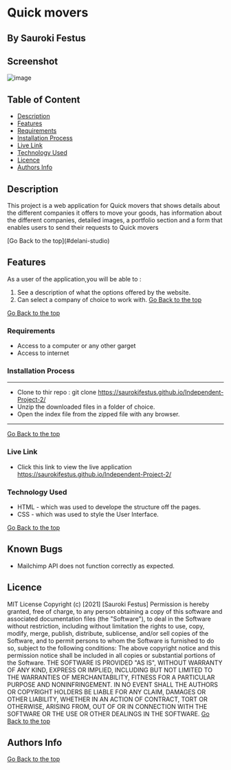 # Quick movers
 ## By Sauroki Festus
## Screenshot
 ![image](./images.png)
 ## Table of Content
 - [Description](#description)
 - [Features](#features)
 - [Requirements](#requirements)
 - [Installation Process](#installation-Process)
 - [Live Link](#Live-Link)
 - [Technology  Used](#technology-Used)
 - [Licence](#licence)
 - [Authors Info](#Authors-Info)
 ## Description
 <p>This project is a web application for Quick movers that shows details about the different companies it offers to move your goods, has information about the different companies, detailed images, a portfolio section and a form that enables users to send their requests to Quick movers</p>
[Go Back to the top](#delani-studio)

## Features
As a user of the application,you will be able to :
1. See a description of what the options offered by the website.
1. Can select a company of choice to work with.
[Go Back to the top](#quick-movers)

[Go Back to the top](#quick-movers)

 ###  Requirements
 * Access to  a computer or any other garget
 * Access to internet

 ### Installation Process
 ****

* Clone to thir repo : git clone https://saurokifestus.github.io/Independent-Project-2/
* Unzip the downloaded files in a folder of choice.
* Open the index file from the zipped file with any browser.
 ****

 [Go Back to the top](#quick-movers)
### Live Link

- Click this link to view the live application https://saurokifestus.github.io/Independent-Project-2/

### Technology  Used

* HTML - which was used to develope the structure off the pages.
* CSS - which was used to style the User Interface.

[Go Back to the top](#quick-movers)
## Known Bugs
* Mailchimp API does not function correctly as expected.
## Licence
MIT License
Copyright (c) [2021] [Sauroki Festus]
Permission is hereby granted, free of charge, to any person obtaining a copy
of this software and associated documentation files (the "Software"), to deal
in the Software without restriction, including without limitation the rights
to use, copy, modify, merge, publish, distribute, sublicense, and/or sell
copies of the Software, and to permit persons to whom the Software is
furnished to do so, subject to the following conditions:
The above copyright notice and this permission notice shall be included in all
copies or substantial portions of the Software.
THE SOFTWARE IS PROVIDED "AS IS", WITHOUT WARRANTY OF ANY KIND, EXPRESS OR
IMPLIED, INCLUDING BUT NOT LIMITED TO THE WARRANTIES OF MERCHANTABILITY,
FITNESS FOR A PARTICULAR PURPOSE AND NONINFRINGEMENT. IN NO EVENT SHALL THE
AUTHORS OR COPYRIGHT HOLDERS BE LIABLE FOR ANY CLAIM, DAMAGES OR OTHER
LIABILITY, WHETHER IN AN ACTION OF CONTRACT, TORT OR OTHERWISE, ARISING FROM,
OUT OF OR IN CONNECTION WITH THE SOFTWARE OR THE USE OR OTHER DEALINGS IN THE
SOFTWARE.
[Go Back to the top](#quick-movers)
## Authors Info
[Go Back to the top](#quick-movers)